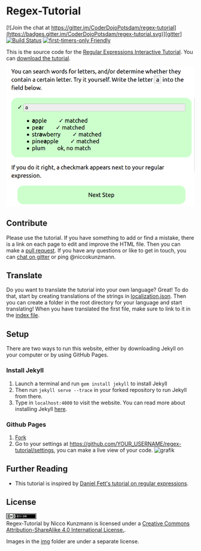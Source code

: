 Regex-Tutorial
==============

[![Join the chat at https://gitter.im/CoderDojoPotsdam/regex-tutorial](https://badges.gitter.im/CoderDojoPotsdam/regex-tutorial.svg)][gitter]
[![Build Status](https://travis-ci.org/CoderDojoPotsdam/regex-tutorial.svg?branch=master)](https://travis-ci.org/CoderDojoPotsdam/regex-tutorial)
[![first-timers-only Friendly](https://img.shields.io/badge/first--timers--only-friendly-blue.svg)](http://www.firsttimersonly.com/)

This is the source code for the [Regular Expressions Interactive Tutorial][site].
You can [download the tutorial][download].

![](regex-tutorial.png)

Contribute
---------

Please use the tutorial.
If you have something to add or find a mistake, there is a link on each page to edit and improve the HTML file.
Then you can make a [pull request][pr].
If you have any questions or like to get in touch, you can [chat on gitter][gitter] or ping @niccokunzmann.

Translate
-------

Do you want to translate the tutorial into your own language? Great!
To do that, start by creating translations of the strings in [localization.json](https://github.com/CoderDojoPotsdam/regex-tutorial/blob/master/_data/localization.json).
Then you can create a folder in the root directory for your language and start translating!
When you have translated the first file, make sure to link to it in the [index file](https://github.com/CoderDojoPotsdam/regex-tutorial/blob/master/index.html).

Setup
-----

There are two ways to run this website, either by downloading Jekyll on your computer or by using GitHub Pages.

### Install Jekyll

1. Launch a terminal and run `gem install jekyll` to install Jekyll
2. Then run `jekyll serve --trace` in your forked repository to run Jekyll from there.
3. Type in `localhost:4000` to visit the website.
You can read more about installing Jekyll [here](https://jekyllrb.com/docs/installation/).

### Github Pages
1. [Fork](https://github.com/CoderDojoPotsdam/regex-tutorial/fork)
2. Go to your settings at https://github.com/YOUR_USERNAME/regex-tutorial/settings, you can make a live view of your code.
   ![grafik](https://cloud.githubusercontent.com/assets/564768/25693552/351efdcc-30aa-11e7-87a6-56ad0c3b99c7.png)

Further Reading
------------------------
- This tutorial is inspired by [Daniel Fett's tutorial on regular expressions][fett1].

License
------

<a rel="license" href="http://creativecommons.org/licenses/by-sa/4.0/"><img alt="Creative Commons Lizenzvertrag" style="border-width:0" src="img/cc-by-sa.png" /></a><br />
<span xmlns:dct="http://purl.org/dc/terms/" href="http://purl.org/dc/dcmitype/InteractiveResource" property="dct:title" rel="dct:type">Regex-Tutorial</span> by <span xmlns:cc="http://creativecommons.org/ns#" property="cc:attributionName">Nicco Kunzmann</span>  is licensed under a <a rel="license" href="http://creativecommons.org/licenses/by-sa/4.0/">Creative Commons Attribution-ShareAlike 4.0 International License.</a>.


Images in the [img](https://github.com/CoderDojoPotsdam/regex-tutorial/tree/master/img) folder are under a separate license.


[site]: https://coderdojopotsdam.github.io/regex-tutorial
[fett1]: https://www.danielfett.de/de/tutorials/tutorial-regulare-ausdrucke/
[pr]: https://github.com/CoderDojoPotsdam/regex-tutorial/compare
[download]: https://niccokunzmann.github.io/download_latest/regex-tutorial.zip
[gitter]: https://gitter.im/CoderDojoPotsdam/regex-tutorial?utm_source=badge&utm_medium=badge&utm_campaign=pr-badge&utm_content=badge
